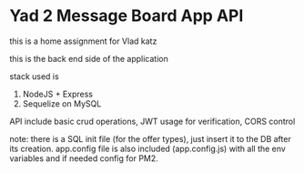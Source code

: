 # Yad 2 Message Board App API

this is a home assignment for Vlad katz

this is the back end side of the application

stack used is
1. NodeJS + Express
2. Sequelize on MySQL

API include basic crud operations, JWT usage for verification, CORS control

note: there is a SQL init file (for the offer types), just insert it to the DB after its creation.
app.config file is also included (app.config.js) with all the env variables and if needed config for PM2.
